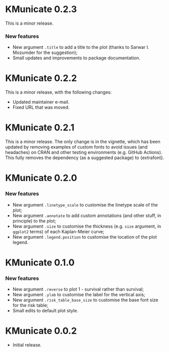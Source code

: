 # KMunicate 0.2.3

This is a minor release.

### New features

* New argument `.title` to add a title to the plot (thanks to Sarwar I. Mozumder for the suggestion);
* Small updates and improvements to package documentation.

# KMunicate 0.2.2

This is a minor release, with the following changes:

* Updated maintainer e-mail.
* Fixed URL that was moved.

# KMunicate 0.2.1

This is a minor release.
The only change is in the vignette, which has been updated by removing examples of custom fonts to avoid issues (and headaches) on CRAN and other testing environments (e.g. GitHub Actions).
This fully removes the dependency (as a suggested package) to {extrafont}.

# KMunicate 0.2.0

### New features

* New argument `.linetype_scale` to customise the linetype scale of the plot;
* New argument `.annotate` to add custom annotations (and other stuff, in principle) to the plot;
* New argument `.size` to customise the thickness (e.g. `size` argument, in `ggplot2` terms) of each Kaplan-Meier curve;
* New argument `.legend.position` to customise the location of the plot legend. 

# KMunicate 0.1.0

### New features

* New argument `.reverse` to plot 1 - survival rather than survival;
* New argument `.ylab` to customise the label for the vertical axis;
* New argument `.risk_table_base_size` to customise the base font size for the risk table;
* Small edits to default plot style.

# KMunicate 0.0.2

* Initial release.
